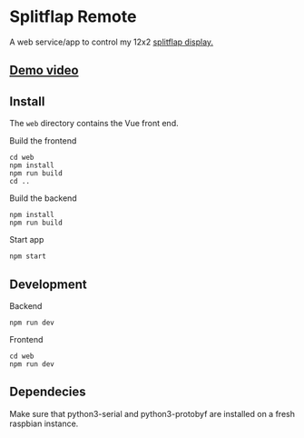 # Splitflap Remote

A web service/app to control my 12x2 [splitflap display.](https://github.com/scottbez1/splitflap)

## [Demo video](https://youtu.be/M93xxCkBs5A)

## Install
The `web` directory contains the Vue front end.

Build the frontend

```
cd web
npm install
npm run build
cd ..
```

Build the backend
```
npm install
npm run build
```

Start app
```
npm start
```


## Development
Backend
```
npm run dev
```
Frontend
```
cd web
npm run dev
```


## Dependecies

Make sure that python3-serial and python3-protobyf are installed on a fresh raspbian instance.